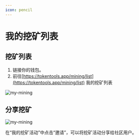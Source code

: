 ```yaml
---
icon: pencil
---
```


# 我的挖矿列表



## 挖矿列表

1. 链接你的钱包。
2. 前往[https://tokentools.app/mining/list](https://tokentools.app/mining/list) 我的挖矿列表

![my-mining](../.gitbook/assets/mining/Snipaste_2022-06-20_16-43-58.png)






## 分享挖矿

![my-mining](../.gitbook/assets/mining/Snipaste_2022-06-20_16-44-09.png)

在“我的挖矿活动”中点击“邀请”，可以将挖矿活动分享给社区用户。
